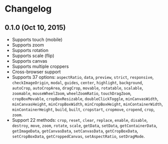 # Changelog


## 0.1.0 (Oct 10, 2015)

- Supports touch (mobile)
- Supports zoom
- Supports rotation
- Supports scale (flip)
- Supports canvas
- Supports multiple croppers
- Cross-browser support
- Supports 37 options: `aspectRatio`, `data`, `preview`, `strict`, `responsive`, `checkImageOrigin`, `modal`, `guides`, `center`, `highlight`, `background`, `autoCrop`, `autoCropArea`, `dragCrop`, `movable`, `rotatable`, `scalable`, `zoomable`, `mouseWheelZoom`, `wheelZoomRatio`, `touchDragZoom`, `cropBoxMovable`, `cropBoxResizable`, `doubleClickToggle`, `minCanvasWidth`, `minCanvasHeight`, `minCropBoxWidth`, `minCropBoxHeight`, `minContainerWidth`, `minContainerHeight`, `build`, `built`, `cropstart`, `cropmove`, `cropend`, `crop`, `zoom`.
- Support 22 methods: `crop`, `reset`, `clear`, `replace`, `enable`, `disable`, `destroy`, `move`, `zoom`, `rotate`, `scale`, `getData`, `setData`, `getContainerData`, `getImageData`, `getCanvasData`, `setCanvasData`, `getCropBoxData`, `setCropBoxData`, `getCroppedCanvas`, `setAspectRatio`, `setDragMode`.
